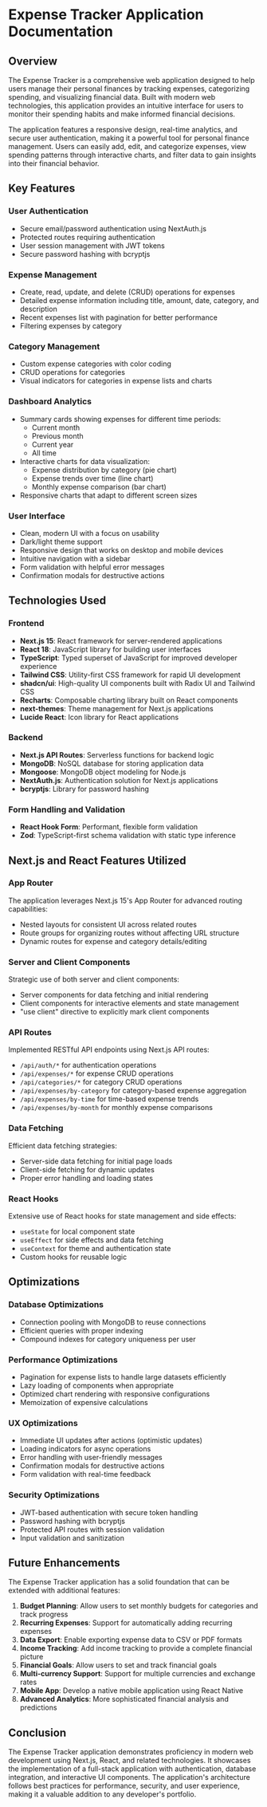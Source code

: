 # Expense Tracker Application Documentation

## Overview

The Expense Tracker is a comprehensive web application designed to help users manage their personal finances by tracking expenses, categorizing spending, and visualizing financial data. Built with modern web technologies, this application provides an intuitive interface for users to monitor their spending habits and make informed financial decisions.

The application features a responsive design, real-time analytics, and secure user authentication, making it a powerful tool for personal finance management. Users can easily add, edit, and categorize expenses, view spending patterns through interactive charts, and filter data to gain insights into their financial behavior.

## Key Features

### User Authentication
- Secure email/password authentication using NextAuth.js
- Protected routes requiring authentication
- User session management with JWT tokens
- Secure password hashing with bcryptjs

### Expense Management
- Create, read, update, and delete (CRUD) operations for expenses
- Detailed expense information including title, amount, date, category, and description
- Recent expenses list with pagination for better performance
- Filtering expenses by category

### Category Management
- Custom expense categories with color coding
- CRUD operations for categories
- Visual indicators for categories in expense lists and charts

### Dashboard Analytics
- Summary cards showing expenses for different time periods:
  - Current month
  - Previous month
  - Current year
  - All time
- Interactive charts for data visualization:
  - Expense distribution by category (pie chart)
  - Expense trends over time (line chart)
  - Monthly expense comparison (bar chart)
- Responsive charts that adapt to different screen sizes

### User Interface
- Clean, modern UI with a focus on usability
- Dark/light theme support
- Responsive design that works on desktop and mobile devices
- Intuitive navigation with a sidebar
- Form validation with helpful error messages
- Confirmation modals for destructive actions

## Technologies Used

### Frontend
- **Next.js 15**: React framework for server-rendered applications
- **React 18**: JavaScript library for building user interfaces
- **TypeScript**: Typed superset of JavaScript for improved developer experience
- **Tailwind CSS**: Utility-first CSS framework for rapid UI development
- **shadcn/ui**: High-quality UI components built with Radix UI and Tailwind CSS
- **Recharts**: Composable charting library built on React components
- **next-themes**: Theme management for Next.js applications
- **Lucide React**: Icon library for React applications

### Backend
- **Next.js API Routes**: Serverless functions for backend logic
- **MongoDB**: NoSQL database for storing application data
- **Mongoose**: MongoDB object modeling for Node.js
- **NextAuth.js**: Authentication solution for Next.js applications
- **bcryptjs**: Library for password hashing

### Form Handling and Validation
- **React Hook Form**: Performant, flexible form validation
- **Zod**: TypeScript-first schema validation with static type inference

## Next.js and React Features Utilized

### App Router
The application leverages Next.js 15's App Router for advanced routing capabilities:
- Nested layouts for consistent UI across related routes
- Route groups for organizing routes without affecting URL structure
- Dynamic routes for expense and category details/editing

### Server and Client Components
Strategic use of both server and client components:
- Server components for data fetching and initial rendering
- Client components for interactive elements and state management
- "use client" directive to explicitly mark client components

### API Routes
Implemented RESTful API endpoints using Next.js API routes:
- `/api/auth/*` for authentication operations
- `/api/expenses/*` for expense CRUD operations
- `/api/categories/*` for category CRUD operations
- `/api/expenses/by-category` for category-based expense aggregation
- `/api/expenses/by-time` for time-based expense trends
- `/api/expenses/by-month` for monthly expense comparisons

### Data Fetching
Efficient data fetching strategies:
- Server-side data fetching for initial page loads
- Client-side fetching for dynamic updates
- Proper error handling and loading states

### React Hooks
Extensive use of React hooks for state management and side effects:
- `useState` for local component state
- `useEffect` for side effects and data fetching
- `useContext` for theme and authentication state
- Custom hooks for reusable logic

## Optimizations

### Database Optimizations
- Connection pooling with MongoDB to reuse connections
- Efficient queries with proper indexing
- Compound indexes for category uniqueness per user

### Performance Optimizations
- Pagination for expense lists to handle large datasets efficiently
- Lazy loading of components when appropriate
- Optimized chart rendering with responsive configurations
- Memoization of expensive calculations

### UX Optimizations
- Immediate UI updates after actions (optimistic updates)
- Loading indicators for async operations
- Error handling with user-friendly messages
- Confirmation modals for destructive actions
- Form validation with real-time feedback

### Security Optimizations
- JWT-based authentication with secure token handling
- Password hashing with bcryptjs
- Protected API routes with session validation
- Input validation and sanitization

## Future Enhancements

The Expense Tracker application has a solid foundation that can be extended with additional features:

1. **Budget Planning**: Allow users to set monthly budgets for categories and track progress
2. **Recurring Expenses**: Support for automatically adding recurring expenses
3. **Data Export**: Enable exporting expense data to CSV or PDF formats
4. **Income Tracking**: Add income tracking to provide a complete financial picture
5. **Financial Goals**: Allow users to set and track financial goals
6. **Multi-currency Support**: Support for multiple currencies and exchange rates
7. **Mobile App**: Develop a native mobile application using React Native
8. **Advanced Analytics**: More sophisticated financial analysis and predictions

## Conclusion

The Expense Tracker application demonstrates proficiency in modern web development using Next.js, React, and related technologies. It showcases the implementation of a full-stack application with authentication, database integration, and interactive UI components. The application's architecture follows best practices for performance, security, and user experience, making it a valuable addition to any developer's portfolio.